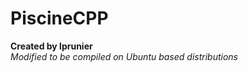 # PiscineCPP

<b>Created by lprunier</b><br>
<i>Modified to be compiled on Ubuntu based distributions</i>
